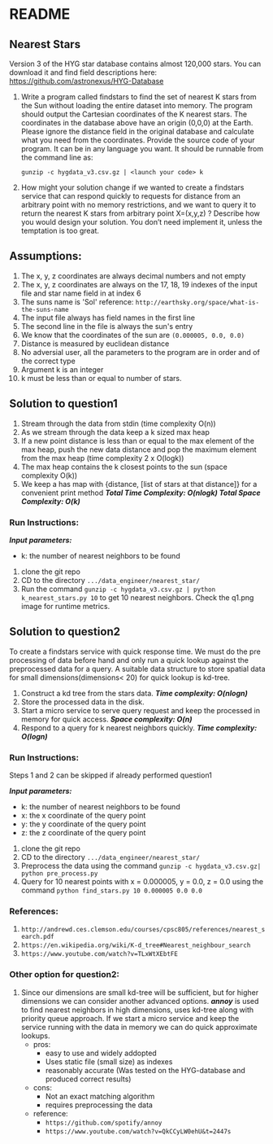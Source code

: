# README


## Nearest Stars
Version 3 of the HYG star database contains almost 120,000 stars. You can download it and
find field descriptions here:
https://github.com/astronexus/HYG-Database
1. Write a program called findstars​ to find the set of nearest K stars from the Sun without
	loading the entire dataset into memory. The program should output the Cartesian
	coordinates of the K nearest stars. The coordinates in the database above have an
	origin (0,0,0) at the Earth. Please ignore the distance field in the original database and
	calculate what you need from the coordinates.
	Provide the source code of your program. It can be in any language you want. It should
	be runnable from the command line as:

	```gunzip -c hygdata_v3.csv.gz | <launch your code> k```

   
2. How might your solution change if we wanted to create a findstars service​ that can
	respond quickly to requests for distance from an arbitrary point with no memory
	restrictions, and we want to query it to return the nearest K stars from arbitrary point
	X=(x,y,z) ?
	Describe how you would design your solution. You don’t need implement it, unless the
	temptation is too great.

## Assumptions:
1. The x, y, z coordinates are always decimal numbers and not empty
2. The x, y, z coordinates are always on the 17, 18, 19 indexes of the input file and star name field in at index 6
3. The suns name is 'Sol' reference: ```http://earthsky.org/space/what-is-the-suns-name```
4. The input file always has field names in the first line
5. The second line in the file is always the sun's entry
6. We know that the coordinates of the sun are ```(0.000005, 0.0, 0.0)```
7. Distance is measured by euclidean distance
8. No adversial user, all the parameters to the program are in order and of the correct type
9. Argument k is an integer
10. k must be less than or equal to number of stars.

## Solution to question1
1. Stream through the data from stdin (time complexity O(n))
2. As we stream through the data keep a k sized max heap
3. If a new point distance is less than or equal to the max element of the max heap, push the new data distance and pop the maximum element from the max heap (time complexity 2 x O(logk))
4. The max heap contains the k closest points to the sun (space complexity O(k))
5. We keep a has map with {distance, [list of stars at that distance]} for a convenient print method
	***Total Time Complexity: O(nlogk)
	Total Space Complexity: O(k)***

### Run Instructions: 
***Input parameters:*** 
* k: the number of nearest neighbors to be found
1. clone the git repo
2. CD to the directory ```.../data_engineer/nearest_star/```  
3. Run the command ```gunzip -c hygdata_v3.csv.gz | python k_nearest_stars.py 10``` to get 10 nearest neighbors.
   Check the q1.png image for runtime metrics.

## Solution to question2
To create a findstars service with quick response time. We must  do the pre processing of data before hand and only run a quick lookup against the preprocessed data for a query. A suitable data structure to store spatial data for small dimensions(dimensions< 20) for quick lookup is kd-tree. 
1. Construct a kd tree from the stars data. ***Time complexity: O(nlogn)***
2. Store the processed data in the disk.
3. Start a micro service to serve query request and keep the processed in memory for quick access. ***Space complexity: O(n)***
4. Respond to a query for k nearest neighbors quickly. ***Time complexity: O(logn)***

### Run Instructions:
Steps 1 and 2 can be skipped if already performed question1

***Input parameters:*** 
* k: the number of nearest neighbors to be found
* x: the x coordinate of the query point
* y: the y coordinate of the query point
* z: the z coordinate of the query point
1. clone the git repo
2. CD to the directory ```.../data_engineer/nearest_star/``` 
3. Preprocess the data using the command ```gunzip -c hygdata_v3.csv.gz| python pre_process.py```
4. Query for 10 nearest points with x = 0.000005, y = 0.0, z = 0.0 using the command ```python find_stars.py 10 0.000005 0.0 0.0```

### References:
1. ```http://andrewd.ces.clemson.edu/courses/cpsc805/references/nearest_search.pdf```
2. ```https://en.wikipedia.org/wiki/K-d_tree#Nearest_neighbour_search``` 
3. ```https://www.youtube.com/watch?v=TLxWtXEbtFE``` 

### Other option for question2:
1. Since our dimensions are small kd-tree will be sufficient, but for higher dimensions we can consider another advanced options. ***annoy*** is used to find nearest neighbors in high dimensions, uses kd-tree along with priority queue approach. If we start a micro service and keep the service running with the data in memory we can do quick approximate lookups.
	* pros: 
		* easy to use and widely addopted
		* Uses static file (small size) as indexes
		* reasonably accurate (Was tested on the HYG-database and produced correct results)
	* cons: 
		* Not an exact matching algorithm
		* requires preprocessing the data
	* reference:
		* ```https://github.com/spotify/annoy``` 
		* ```https://www.youtube.com/watch?v=QkCCyLW0ehU&t=2447s```

